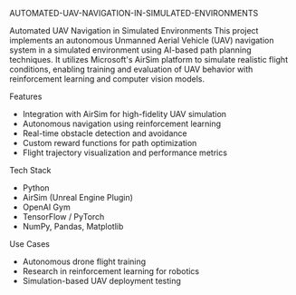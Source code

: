AUTOMATED-UAV-NAVIGATION-IN-SIMULATED-ENVIRONMENTS

Automated UAV Navigation in Simulated Environments
This project implements an autonomous Unmanned Aerial Vehicle (UAV) navigation system in a simulated environment using AI-based path planning techniques. It utilizes Microsoft's AirSim platform to simulate realistic flight conditions, enabling training and evaluation of UAV behavior with reinforcement learning and computer vision models.

Features
* Integration with AirSim for high-fidelity UAV simulation
* Autonomous navigation using reinforcement learning
* Real-time obstacle detection and avoidance
* Custom reward functions for path optimization
* Flight trajectory visualization and performance metrics

Tech Stack
* Python
* AirSim (Unreal Engine Plugin)
* OpenAI Gym
* TensorFlow / PyTorch
* NumPy, Pandas, Matplotlib

 Use Cases
* Autonomous drone flight training
* Research in reinforcement learning for robotics
* Simulation-based UAV deployment testing


